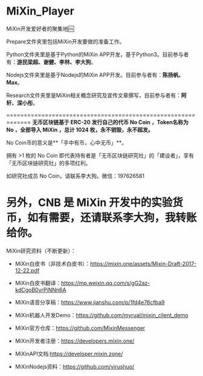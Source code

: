 # MiXin_Player
MiXin开发爱好者的聚集地🆒

Prepare文件夹里包括MiXin开发要做的准备工作。

Python文件夹里是基于Python的MiXin APP开发，基于Python3。目前参与者有：**游民梁超、谢健、李林、李大狗**。

Nodejs文件夹里是基于Nodejs的MiXin APP开发。目前参与者有：**陈扬帆、Max**。

Research文件夹里是MiXin相关概念研究及宣传文章撰写，目前参与者有：**阿轩、深小彤**。

=============================================================
**无币区块链基于 ERC-20 发行自己的代币 No Coin ，Token名称为 No ，全部导入 MiXin ，总计 1024 枚，永不销毁，永不超发。**

No Coin币的意义是**「手中有币，心中无币」**。

拥有 >1 枚的 No Coin 即代表持有者是「无币区块链研究社」的「建设者」，享有「无币区块链研究社」的多项红利。

如研究社成员 No Coin，请联系李大狗。微信：197626581

另外，CNB 是 MiXin 开发中的实验货币，如有需要，还请联系李大狗，我转账给你。
=============================================================

MiXin研究资料（不断更新）：

- MiXin白皮书（非技术白皮书）：https://mixin.one/assets/Mixin-Draft-2017-12-22.pdf
- MiXin白皮书翻译：https://mp.weixin.qq.com/s/gG2az-kdCgoB0yrPiNNn6A
- MiXin语音分享稿：https://www.jianshu.com/p/1fd4e76cfba9

- MiXin机器人开发Demo：https://github.com/myrual/mixin_client_demo
- MiXin官方仓库：https://github.com/MixinMessenger
- MiXin开发者注册：https://developers.mixin.one/
- MiXinAPI文档:https://developer.mixin.zone/
- MiXinNodejs资料：https://github.com/virushuo/
